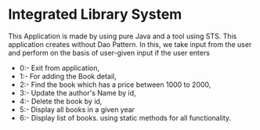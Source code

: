 #  Integrated Library System 

This Application is made by using pure Java and a tool using STS.
This application creates without Dao Pattern. In this, we take input from the user and perform on the basis of user-given input if the user enters
- 0:- Exit from application,
- 1:- For adding the Book detail,
- 2:- Find the book which has a price between 1000 to 2000,
- 3:- Update the author's Name by id,
- 4:- Delete the book by id,
- 5:- Display all books in a given year
- 6:- Display list of books.
using static methods for all functionality.



